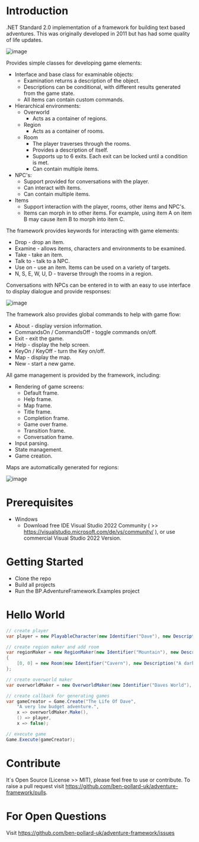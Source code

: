 # Introduction 
.NET Standard 2.0 implementation of a framework for building text based adventures. This was originally developed in 2011 but has had some quality of life updates.

![image](https://github.com/ben-pollard-uk/adventure-framework/assets/129943363/57a5ce48-b35a-402b-bfbc-f4840e249211)

Provides simple classes for developing game elements:
  * Interface and base class for examinable objects:
    * Examination returns a description of the object.
    * Descriptions can be conditional, with different results generated from the game state.
    * All items can contain custom commands.
  * Hierarchical environments:
    * Overworld
      * Acts as a container of regions.
    * Region
      * Acts as a container of rooms.
    * Room
      * The player traverses through the rooms.
      * Provides a description of itself.
      * Supports up to 6 exits. Each exit can be locked until a condition is met.
      * Can contain multiple items.
  * NPC's:
    * Support provided for conversations with the player.
    * Can interact with items.
    * Can contain multiple items.
  * Items
    * Support interaction with the player, rooms, other items and NPC's.
    * Items can morph in to other items. For example, using item A on item B may cause item B to morph into item C.
  
The framework provides keywords for interacting with game elements:
  * Drop - drop an item.
  * Examine - allows items, characters and environments to be examined.
  * Take - take an item.
  * Talk to - talk to a NPC.
  * Use on - use an item. Items can be used on a variety of targets.
  * N, S, E, W, U, D - traverse through the rooms in a region.

Conversations with NPCs can be entered in to with an easy to use interface to display dialogue and provide responses:

![image](https://github.com/ben-pollard-uk/adventure-framework/assets/129943363/5ed1afc0-1ab8-4d35-9c90-dd848f18bfda)
  
The framework also provides global commands to help with game flow:
  * About - display version information.
  * CommandsOn / CommandsOff - toggle commands on/off.
  * Exit - exit the game.
  * Help - display the help screen.
  * KeyOn / KeyOff - turn the Key on/off.
  * Map - display the map.
  * New - start a new game.

All game management is provided by the framework, including:
  * Rendering of game screens:
    * Default frame.
    * Help frame.
    * Map frame.
    * Title frame.
    * Completion frame.
    * Game over frame.
    * Transition frame.
    * Conversation frame.
  * Input parsing.
  * State management.
  * Game creation.
  
Maps are automatically generated for regions:

![image](https://github.com/ben-pollard-uk/adventure-framework/assets/129943363/e6855776-b729-4500-9bad-7b4d3e1caaba)

# Prerequisites
 * Windows
   * Download free IDE Visual Studio 2022 Community ( >> https://visualstudio.microsoft.com/de/vs/community/ ), or use commercial Visual Studio 2022 Version.

# Getting Started
 * Clone the repo
 * Build all projects
 * Run the BP.AdventureFramework.Examples project

# Hello World

```csharp
// create player
var player = new PlayableCharacter(new Identifier("Dave"), new Description("A young boy on a quest to find the meaning of life."));

// create region maker and add room
var regionMaker = new RegionMaker(new Identifier("Mountain"), new Description("An imposing volcano just East of town."))
{
    [0, 0] = new Room(new Identifier("Cavern"), new Description("A dark cavern set in to the base of the mountain."))
};

// create overworld maker
var overworldMaker = new OverworldMaker(new Identifier("Daves World"), new Description("An ancient kingdom."), regionMaker);

// create callback for generating games
var gameCreator = Game.Create("The Life Of Dave",
    "A very low budget adventure.",
    x => overworldMaker.Make(),
    () => player,
    x => false);

// execute game
Game.Execute(gameCreator);
```

# Contribute
It´s Open Source (License >> MIT), please feel free to use or contribute. To raise a pull request visit https://github.com/ben-pollard-uk/adventure-framework/pulls.

# For Open Questions
Visit https://github.com/ben-pollard-uk/adventure-framework/issues
